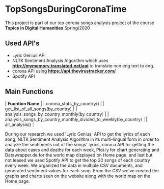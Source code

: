 # TopSongsDuringCoronaTime
This project is part of our top corona songs analysis project of the course **Topics in Digital Humanities** Spring/2020

## Used API's
- Lyric Genius API
- NLTK Sentiment Analysis Algorithm which uses **http://mymemory.translated.net/api** to translate non eng text to eng.
- corona API using **https://api.thevirustracker.com/**
- Spotify API

## Main Functions
| **Fucntion Name** |
| corona_stats_by_country() |
| get_list_of_all_songs(by_country) |
| analysis_songs_by_country_monthly(by_country) |
| analysis_songs_by_country_monthly_divided_to_weekly(by_country) |
| all_analysis() |

During our research we used 'Lyric Genius' API to get the lyrics of each song, NLTK Sentiment Analysis Algorithm in its multi-lingual form in order to analyze the sentiments out of the songs' lyrics, corona API for getting the data about cases and deaths for each week, Plot.ly for chart generating and Datawrapper.de for the world map displayed on Home page, and last but not leased we used Spotify API to get the top 20 songs of each country every week. We organized the data in multiple CSV documents, and generated sentiment values for each song. From the CSV we've created the graphs and charts seen on the website along with the world map on the Home page.

